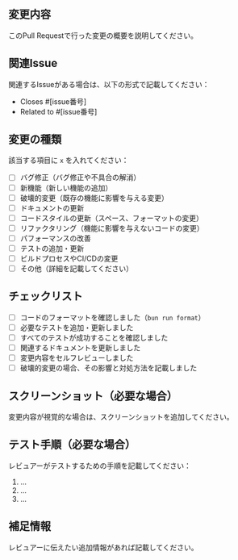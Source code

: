 ## 変更内容

このPull Requestで行った変更の概要を説明してください。

## 関連Issue

関連するIssueがある場合は、以下の形式で記載してください：

- Closes #[issue番号]
- Related to #[issue番号]

## 変更の種類

該当する項目に `x` を入れてください：

- [ ] バグ修正（バグ修正や不具合の解消）
- [ ] 新機能（新しい機能の追加）
- [ ] 破壊的変更（既存の機能に影響を与える変更）
- [ ] ドキュメントの更新
- [ ] コードスタイルの更新（スペース、フォーマットの変更）
- [ ] リファクタリング（機能に影響を与えないコードの変更）
- [ ] パフォーマンスの改善
- [ ] テストの追加・更新
- [ ] ビルドプロセスやCI/CDの変更
- [ ] その他（詳細を記載してください）

## チェックリスト

- [ ] コードのフォーマットを確認しました（`bun run format`）
- [ ] 必要なテストを追加・更新しました
- [ ] すべてのテストが成功することを確認しました
- [ ] 関連するドキュメントを更新しました
- [ ] 変更内容をセルフレビューしました
- [ ] 破壊的変更の場合、その影響と対処方法を記載しました

## スクリーンショット（必要な場合）

変更内容が視覚的な場合は、スクリーンショットを追加してください。

## テスト手順（必要な場合）

レビュアーがテストするための手順を記載してください：

1. ...
2. ...
3. ...

## 補足情報

レビュアーに伝えたい追加情報があれば記載してください。
